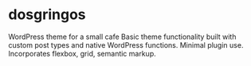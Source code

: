 # dosgringos
WordPress theme for a small cafe
Basic theme functionality built with custom post types and native WordPress functions. Minimal plugin use. Incorporates flexbox, grid, semantic markup. 
